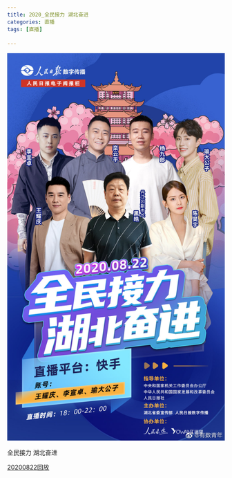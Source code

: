 ```yaml
---
title: 2020_全民接力 湖北奋进
categories: 直播
tags: [直播]

---
```


![](https://raw.githubusercontent.com/rhenginium/image/main/img-.jpg)

全民接力 湖北奋进 

[20200822回放](https://www.bilibili.com/video/BV11A411J7Za?p=2)

